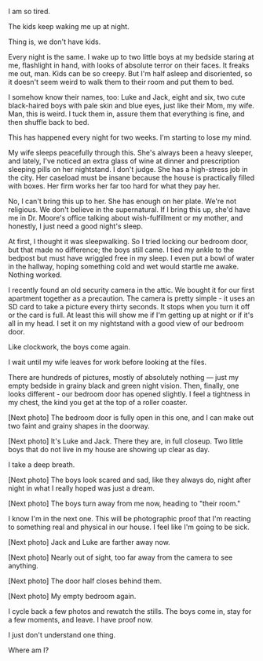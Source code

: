 I am so tired. 

The kids keep waking me up at night.

Thing is, we don't have kids.

Every night is the same. I wake up to two little boys at my bedside staring at me, flashlight in hand, with looks of absolute terror on their faces. It freaks me out, man. Kids can be so creepy. But I'm half asleep and disoriented, so it doesn't seem weird to walk them to their room and put them to bed.

I somehow know their names, too: Luke and Jack, eight and six, two cute black-haired boys with pale skin and blue eyes, just like their Mom, my wife. Man, this is weird. I tuck them in, assure them that everything is fine, and then shuffle back to bed.

This has happened every night for two weeks. I'm starting to lose my mind.

My wife sleeps peacefully through this. She's always been a heavy sleeper, and lately, I've noticed an extra glass of wine at dinner and prescription sleeping pills on her nightstand. I don't judge. She has a high-stress job in the city. Her caseload must be insane because the house is practically filled with boxes. Her firm works her far too hard for what they pay her.

No, I can't bring this up to her. She has enough on her plate. We're not religious. We don't believe in the supernatural. If I bring this up, she'd have me in Dr. Moore's office talking about wish-fulfillment or my mother, and honestly, I just need a good night's sleep.

At first, I thought it was sleepwalking. So I tried locking our bedroom door, but that made no difference; the boys still came. I tied my ankle to the bedpost but must have wriggled free in my sleep. I even put a bowl of water in the hallway, hoping something cold and wet would startle me awake. Nothing worked.

I recently found an old security camera in the attic. We bought it for our first apartment together as a precaution. The camera is pretty simple - it uses an SD card to take a picture every thirty seconds. It stops when you turn it off or the card is full. At least this will show me if I'm getting up at night or if it's all in my head. I set it on my nightstand with a good view of our bedroom door.

Like clockwork, the boys come again.

I wait until my wife leaves for work before looking at the files.

There are hundreds of pictures, mostly of absolutely nothing — just my empty bedside in grainy black and green night vision. Then, finally, one looks different - our bedroom door has opened slightly. I feel a tightness in my chest, the kind you get at the top of a roller coaster.

[Next photo] The bedroom door is fully open in this one, and I can make out two faint and grainy shapes in the doorway.

[Next photo] It's Luke and Jack. There they are, in full closeup. Two little boys that do not live in my house are showing up clear as day.

I take a deep breath.

[Next photo] The boys look scared and sad, like they always do, night after night in what I really hoped was just a dream.

[Next photo] The boys turn away from me now, heading to "their room."

I know I'm in the next one. This will be photographic proof that I'm reacting to something real and physical in our house. I feel like I'm going to be sick.  

[Next photo] Jack and Luke are farther away now.

[Next photo] Nearly out of sight, too far away from the camera to see anything.

[Next photo] The door half closes behind them.

[Next photo] My empty bedroom again.

I cycle back a few photos and rewatch the stills. The boys come in, stay for a few moments, and leave. I have proof now.

I just don't understand one thing.

Where am I?